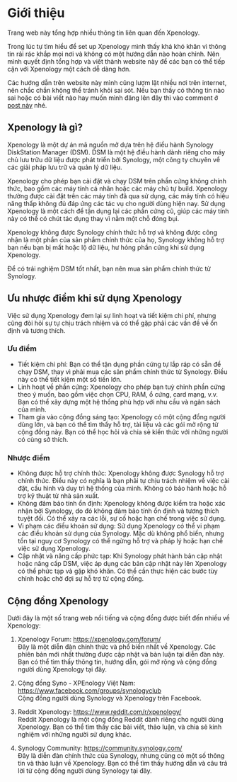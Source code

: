 # Giới thiệu

Trang web này tổng hợp nhiều thông tin liên quan đến Xpenology. 

Trong lúc tự tìm hiểu để set up Xpenology mình thấy khá khó khăn vì thông tin rải rác khắp mọi nơi và không có một hướng dẫn nào hoàn chỉnh. Nên mình quyết định tổng hợp và viết thành website này để các bạn có thể tiếp cận với Xpenology một cách dễ dàng hơn.

Các hướng dẫn trên website này mình cũng lượm lặt nhiều nơi trên internet, nên chắc chắn không thể tránh khỏi sai sót. Nếu bạn thấy có thông tin nào sai hoặc có bài viết nào hay muốn mình đăng lên đây thì vào comment ở [post này](https://www.facebook.com/groups/synologyclub/posts/1412760599298048/) nhé.

## Xpenology là gì?

Xpenology là một dự án mã nguồn mở dựa trên hệ điều hành Synology DiskStation Manager (DSM). DSM là một hệ điều hành dành riêng cho máy chủ lưu trữu dữ liệu được phát triển bởi Synology, một công ty chuyên về các giải pháp lưu trữ và quản lý dữ liệu.

Xpenology cho phép bạn cài đặt và chạy DSM trên phần cứng không chính thức, bao gồm các máy tính cá nhân hoặc các máy chủ tự build. Xpenology thường được cài đặt trên các máy tính đã qua sử dụng, các máy tính có hiệu năng thấp không đủ đáp ứng các tác vụ cho người dùng hiện nay. Sử dụng Xpenology là một cách để tận dụng lại các phần cứng cũ, giúp các máy tính này có thể có chút tác dụng thay vì nằm một chỗ đóng bụi.

Xpenology không được Synology chính thức hỗ trợ và không được công nhận là một phần của sản phẩm chính thức của họ, Synology không hỗ trợ bạn nếu bạn bị mất hoặc lộ dữ liệu, hư hỏng phần cứng khi sử dụng Xpenology.

Để có trải nghiệm DSM tốt nhất, bạn nên mua sản phẩm chính thức từ Synology.

## Ưu nhược điểm khi sử dụng Xpenology

Việc sử dụng Xpenology đem lại sự linh hoạt và tiết kiệm chi phí, nhưng cũng đòi hỏi sự tự chịu trách nhiệm và có thể gặp phải các vấn đề về ổn định và tương thích.

### Ưu điểm

* Tiết kiệm chi phí: Bạn có thể tận dụng phần cứng tự lắp ráp có sẵn để chạy DSM, thay vì phải mua các sản phẩm chính thức từ Synology. Điều này có thể tiết kiệm một số tiền lớn.
* Linh hoạt về phần cứng: Xpenology cho phép bạn tuỳ chỉnh phần cứng theo ý muốn, bao gồm việc chọn CPU, RAM, ổ cứng, card mạng, v.v. Bạn có thể xây dựng một hệ thống phù hợp với nhu cầu và ngân sách của mình.
* Tham gia vào cộng đồng sáng tạo: Xpenology có một cộng đồng người dùng lớn, và bạn có thể tìm thấy hỗ trợ, tài liệu và các gói mở rộng từ cộng đồng này. Bạn có thể học hỏi và chia sẻ kiến thức với những người có cùng sở thích.

### Nhược điểm

* Không được hỗ trợ chính thức: Xpenology không được Synology hỗ trợ chính thức. Điều này có nghĩa là bạn phải tự chịu trách nhiệm về việc cài đặt, cấu hình và duy trì hệ thống của mình. Không có bảo hành hoặc hỗ trợ kỹ thuật từ nhà sản xuất.
* Không đảm bảo tính ổn định: Xpenology không được kiểm tra hoặc xác nhận bởi Synology, do đó không đảm bảo tính ổn định và tương thích tuyệt đối. Có thể xảy ra các lỗi, sự cố hoặc hạn chế trong việc sử dụng.
* Vi phạm các điều khoản sử dụng: Sử dụng Xpenology có thể vi phạm các điều khoản sử dụng của Synology. Mặc dù không phổ biến, nhưng tồn tại nguy cơ Synology có thể ngừng hỗ trợ và pháp lý hoặc hạn chế việc sử dụng Xpenology.
* Cập nhật và nâng cấp phức tạp: Khi Synology phát hành bản cập nhật hoặc nâng cấp DSM, việc áp dụng các bản cập nhật này lên Xpenology có thể phức tạp và gặp khó khăn. Có thể cần thực hiện các bước tùy chỉnh hoặc chờ đợi sự hỗ trợ từ cộng đồng.

## Cộng đồng Xpenology

Dưới đây là một số trang web nổi tiếng và cộng đồng được biết đến nhiều về Xpenology:

1. Xpenology Forum: <https://xpenology.com/forum/>  
Đây là một diễn đàn chính thức và phổ biến nhất về Xpenology. Các phiên bản mới nhất thường được cập nhật và bàn luận tại diễn đàn này. Bạn có thể tìm thấy thông tin, hướng dẫn, gói mở rộng và cộng đồng người dùng Xpenology tại đây.

2. Cộng đồng Syno - XPEnology Việt Nam: <https://www.facebook.com/groups/synologyclub>  
Cộng đồng người dùng Synology và Xpenology trên Facebook. 

3. Reddit Xpenology: <https://www.reddit.com/r/xpenology/>  
Reddit Xpenology là một cộng đồng Reddit dành riêng cho người dùng Xpenology. Bạn có thể tìm thấy các bài viết, thảo luận, và chia sẻ kinh nghiệm với những người sử dụng khác.

4. Synology Community: <https://community.synology.com/>  
Đây là diễn đàn chính thức của Synology, nhưng cũng có một số thông tin và thảo luận về Xpenology. Bạn có thể tìm thấy hướng dẫn và câu trả lời từ cộng đồng người dùng Synology tại đây.
